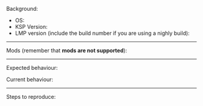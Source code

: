 <!-- Remember to attach the "KSP.log" and the "output_log.txt" whenever is possible!  
You can find the KSP.log in ".\Kerbal Space Program\KSP.log"  
And output_log.txt in "C:\Users\YOURUSERNAME\AppData\LocalLow\Squad\Kerbal Space Program\output_log.txt"
(you probably need to display hidden folders to get into AppData) -->

<!-- In case you are using a nighly build of LMP from appveyor include the build number.
For example: 0.0.9.*384*
Otherwise, specify the version of LMP you are using from the GitHub releases. -->

<!-- If you have access to the server. Please zip the whole "Universe" and "Config" folder.
Also if you are running mods in the server, attach the "LMPModControl.txt" -->

Background:

- OS: 
- KSP Version: 
- LMP version (include the build number if you are using a nighly build): 

---

Mods (remember that **mods are not supported**):  



---

Expected behaviour:  



Current behaviour:  



---

Steps to reproduce:  


